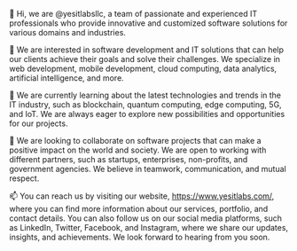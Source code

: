 👋 Hi, we are @yesitlabsllc, a team of passionate and experienced IT professionals who provide innovative and customized software solutions for various domains and industries.

👀 We are interested in software development and IT solutions that can help our clients achieve their goals and solve their challenges. We specialize in web development, mobile development, cloud computing, data analytics, artificial intelligence, and more.

🌱 We are currently learning about the latest technologies and trends in the IT industry, such as blockchain, quantum computing, edge computing, 5G, and IoT. We are always eager to explore new possibilities and opportunities for our projects.

💞️ We are looking to collaborate on software projects that can make a positive impact on the world and society. We are open to working with different partners, such as startups, enterprises, non-profits, and government agencies. We believe in teamwork, communication, and mutual respect.

📫 You can reach us by visiting our website, https://www.yesitlabs.com/, where you can find more information about our services, portfolio, and contact details. You can also follow us on our social media platforms, such as LinkedIn, Twitter, Facebook, and Instagram, where we share our updates, insights, and achievements. We look forward to hearing from you soon.

<!---
yesitlabsllc/yesitlabsllc is a ✨ special ✨ repository because its `README.md` (this file) appears on your GitHub profile.
You can click the Preview link to take a look at your changes.
--->

